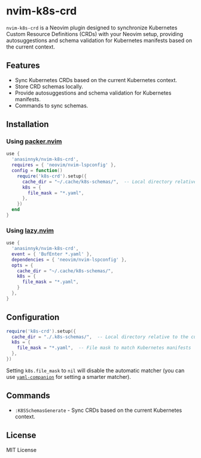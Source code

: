 # nvim-k8s-crd

`nvim-k8s-crd` is a Neovim plugin designed to synchronize Kubernetes Custom Resource Definitions (CRDs) with your Neovim setup, providing autosuggestions and schema validation for Kubernetes manifests based on the current context.

## Features

- Sync Kubernetes CRDs based on the current Kubernetes context.
- Store CRD schemas locally.
- Provide autosuggestions and schema validation for Kubernetes manifests.
- Commands to sync schemas. 

## Installation

### Using [packer.nvim](https://github.com/wbthomason/packer.nvim)

```lua
use {
  'anasinnyk/nvim-k8s-crd',
  requires = { 'neovim/nvim-lspconfig' },
  config = function()
    require('k8s-crd').setup({
      cache_dir = "~/.cache/k8s-schemas/",  -- Local directory relative to the current working directory
      k8s = {
        file_mask = "*.yaml",
      },
    })
  end
}
```

### Using [lazy.nvim](https://github.com/folke/lazy.nvim)

```lua
use {
  'anasinnyk/nvim-k8s-crd',
  event = { 'BufEnter *.yaml' },
  dependencies = { 'neovim/nvim-lspconfig' },
  opts = {
    cache_dir = "~/.cache/k8s-schemas/",
    k8s = {
      file_mask = "*.yaml",
    }
  },
}
```

## Configuration

```lua
require('k8s-crd').setup({
  cache_dir = "./.k8s-schemas/",  -- Local directory relative to the current working directory
  k8s = {
    file_mask = "*.yaml",  -- File mask to match Kubernetes manifests
  },
})
```

Setting `k8s.file_mask` to `nil` will disable the automatic matcher (you can use [`yaml-companion`](https://github.com/someone-stole-my-name/yaml-companion.nvim) for setting a smarter matcher).

## Commands

- `:K8SSchemasGenerate` - Sync CRDs based on the current Kubernetes context.

## License

MIT License
